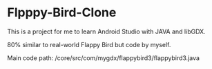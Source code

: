 # Flpppy-Bird-Clone

This is a project for me to learn Android Studio with JAVA and libGDX.

80% similar to real-world Flappy Bird but code by myself.

Main code path: /core/src/com/mygdx/flappybird3/flappybird3.java

